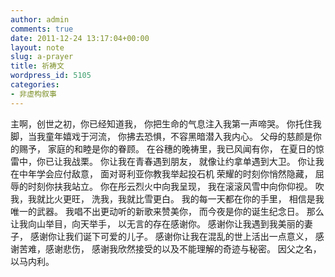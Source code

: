 ```yaml
---
author: admin
comments: true
date: 2011-12-24 13:17:04+00:00
layout: note
slug: a-prayer
title: 祈祷文
wordpress_id: 5105
categories:
- 非虚构叙事
---
```


主啊，创世之初，你已经知道我，
你把生命的气息注入我第一声啼哭。
你托住我脚，当我童年嬉戏于河流，
你拂去恐惧，不容黑暗潜入我内心。
父母的慈颜是你的赐予，
家庭的和睦是你的眷顾。
在谷穗的晚祷里，我已风闻有你，
在夏日的惊雷中，你已让我战栗。
你让我在青春遇到朋友，
就像让约拿单遇到大卫。
你让我在中年学会应付敌意，
面对哥利亚你教我举起投石机
荣耀的时刻你悄然隐藏，
屈辱的时刻你扶我站立。
你在彤云烈火中向我呈现，
我在滚滚风雪中向你仰视。
吹我，我就比火更旺，
洗我，我就比雪更白。
我的每一天都在你的手里，
相信是我唯一的武器。
我唱不出更动听的新歌来赞美你，
而今夜是你的诞生纪念日。
那么让我向山举目，向天举手，
以无言的存在感谢你。
感谢你让我遇到我美丽的妻子，
感谢你让我们诞下可爱的儿子。
感谢你让我在混乱的世上活出一点意义，
感谢苦难，感谢悲伤，
感谢我欣然接受的以及不能理解的奇迹与秘密。
因父之名，
以马内利。
